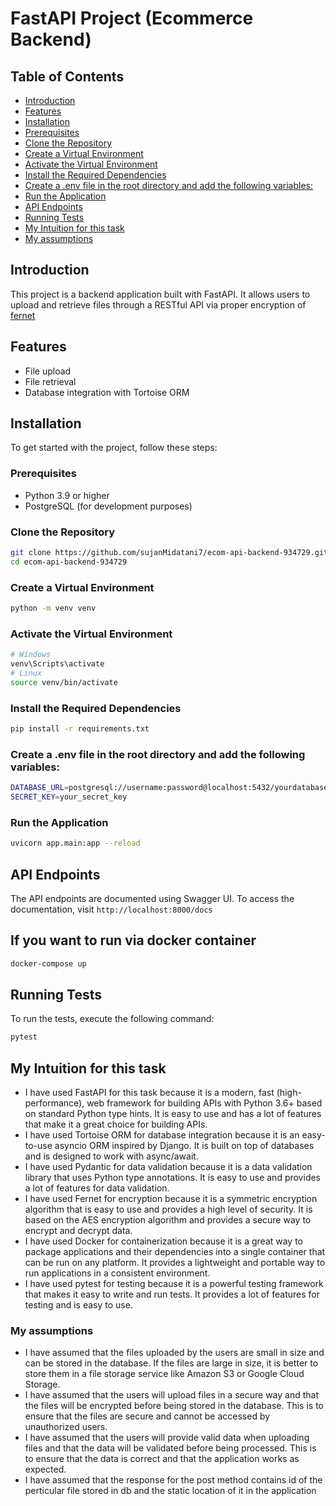 # FastAPI Project (Ecommerce Backend)

## Table of Contents
- [Introduction](#introduction)
- [Features](#features)
- [Installation](#installation)
- [Prerequisites](#Prerequisites)
- [Clone the Repository](#Clone-the-Repository)
- [Create a Virtual Environment](#Create-a-Virtual-Environment)
- [Activate the Virtual Environment](#Activate-the-Virtual-Environment)
- [Install the Required Dependencies](#Install-the-Required-Dependencies)
- [Create a .env file in the root directory and add the following variables:](#Create-a-.env-file-in-the-root-directory-and-add-the-following-variables)
- [Run the Application](#Run-the-Application)
- [API Endpoints](#API-Endpoints)
- [Running Tests](#Running-Tests)
- [My Intuition for this task](#My-Intuition-for-this-task)
- [My assumptions](#My-assumptions)




## Introduction
This project is a backend application built with FastAPI. It allows users to upload and retrieve files through a RESTful API via proper encryption of [fernet](https://cryptography.io/en/latest/fernet/)

## Features
- File upload
- File retrieval
- Database integration with Tortoise ORM

## Installation
To get started with the project, follow these steps:

### Prerequisites
- Python 3.9 or higher
- PostgreSQL (for development purposes)

### Clone the Repository
```bash
git clone https://github.com/sujanMidatani7/ecom-api-backend-934729.git
cd ecom-api-backend-934729
```
### Create a Virtual Environment
```bash
python -m venv venv
```
### Activate the Virtual Environment
```bash
# Windows
venv\Scripts\activate
# Linux
source venv/bin/activate
```
### Install the Required Dependencies
```bash
pip install -r requirements.txt
```
### Create a .env file in the root directory and add the following variables:
```bash
DATABASE_URL=postgresql://username:password@localhost:5432/yourdatabase
SECRET_KEY=your_secret_key
```

### Run the Application
```bash
uvicorn app.main:app --reload
```
## API Endpoints
The API endpoints are documented using Swagger UI. To access the documentation, visit `http://localhost:8000/docs` 

## If you want to run via docker container
```bash
docker-compose up
```

## Running Tests
To run the tests, execute the following command:
```bash
pytest
```

## My Intuition for this task
- I have used FastAPI for this task because it is a modern, fast (high-performance), web framework for building APIs with Python 3.6+ based on standard Python type hints. It is easy to use and has a lot of features that make it a great choice for building APIs.
- I have used Tortoise ORM for database integration because it is an easy-to-use asyncio ORM inspired by Django. It is built on top of databases and is designed to work with async/await.
- I have used Pydantic for data validation because it is a data validation library that uses Python type annotations. It is easy to use and provides a lot of features for data validation.
- I have used Fernet for encryption because it is a symmetric encryption algorithm that is easy to use and provides a high level of security. It is based on the AES encryption algorithm and provides a secure way to encrypt and decrypt data.
- I have used Docker for containerization because it is a great way to package applications and their dependencies into a single container that can be run on any platform. It provides a lightweight and portable way to run applications in a consistent environment.
- I have used pytest for testing because it is a powerful testing framework that makes it easy to write and run tests. It provides a lot of features for testing and is easy to use.

### My assumptions
- I have assumed that the files uploaded by the users are small in size and can be stored in the database. If the files are large in size, it is better to store them in a file storage service like Amazon S3 or Google Cloud Storage.
- I have assumed that the users will upload files in a secure way and that the files will be encrypted before being stored in the database. This is to ensure that the files are secure and cannot be accessed by unauthorized users.
- I have assumed that the users will provide valid data when uploading files and that the data will be validated before being processed. This is to ensure that the data is correct and that the application works as expected.
- I have assumed that the response for the post method contains id of the perticular file stored in db and the static location of it in the application






